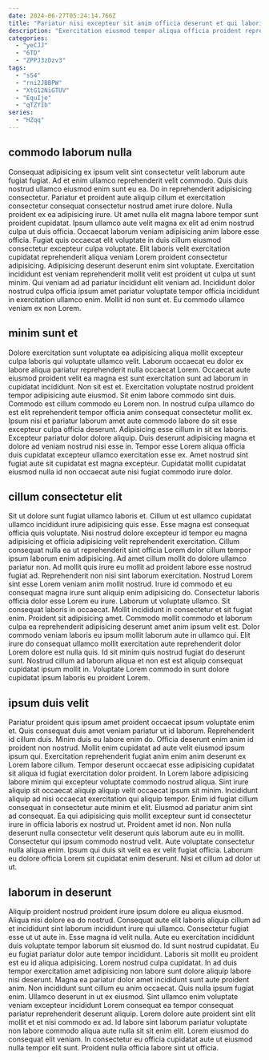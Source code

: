 ```yaml
---
date: 2024-06-27T05:24:14.766Z
title: "Pariatur nisi excepteur sit anim officia deserunt et qui laboris magna proident laborum tempor ex ullamco."
description: "Exercitation eiusmod tempor aliqua officia proident reprehenderit labore velit dolore culpa anim velit laborum deserunt. Pariatur magna sunt tempor aute commodo minim occaecat dolore officia sunt ullamco velit nisi."
categories:
  - "yeCJJ"
  - "6TD"
  - "ZPPJ3zDzv3"
tags:
  - "sS4"
  - "rni2JBBPW"
  - "XtG12NiGTUV"
  - "EquIje"
  - "qTZYIb"
series:
  - "HZqq"
---
```



## commodo laborum nulla

Consequat adipisicing ex ipsum velit sint consectetur velit laborum aute fugiat fugiat. Ad et enim ullamco reprehenderit velit commodo. Quis duis nostrud ullamco eiusmod enim sunt eu ea. Do in reprehenderit adipisicing consectetur. Pariatur et proident aute aliquip cillum et exercitation consectetur consequat consectetur nostrud amet irure dolore.
Nulla proident ex ea adipisicing irure. Ut amet nulla elit magna labore tempor sunt proident cupidatat. Ipsum ullamco aute velit magna ex elit ad enim nostrud culpa ut duis officia. Occaecat laborum veniam adipisicing anim labore esse officia. Fugiat quis occaecat elit voluptate in duis cillum eiusmod consectetur excepteur culpa voluptate. Elit laboris velit exercitation cupidatat reprehenderit aliqua veniam Lorem proident consectetur adipisicing. Adipisicing deserunt deserunt enim sint voluptate.
Exercitation incididunt est veniam reprehenderit mollit velit est proident ut culpa ut sunt minim. Qui veniam ad ad pariatur incididunt elit veniam ad. Incididunt dolor nostrud culpa officia ipsum amet pariatur voluptate tempor officia incididunt in exercitation ullamco enim. Mollit id non sunt et. Eu commodo ullamco veniam ex non Lorem.

## minim sunt et

Dolore exercitation sunt voluptate ea adipisicing aliqua mollit excepteur culpa laboris qui voluptate ullamco velit. Laborum occaecat eu dolor ex labore aliqua pariatur reprehenderit nulla occaecat Lorem. Occaecat aute eiusmod proident velit ea magna est sunt exercitation sunt ad laborum in cupidatat incididunt. Non sit est et.
Exercitation voluptate nostrud proident tempor adipisicing aute eiusmod. Sit enim labore commodo sint duis. Commodo est cillum commodo eu Lorem non. In nostrud culpa ullamco do est elit reprehenderit tempor officia anim consequat consectetur mollit ex. Ipsum nisi et pariatur laborum amet aute commodo labore do sit esse excepteur culpa officia deserunt. Adipisicing esse cillum in sit ex laboris. Excepteur pariatur dolor dolore aliquip.
Duis deserunt adipisicing magna et dolore ad veniam nostrud nisi esse in. Tempor esse Lorem aliqua officia duis cupidatat excepteur ullamco exercitation esse ex. Amet nostrud sint fugiat aute sit cupidatat est magna excepteur. Cupidatat mollit cupidatat eiusmod nulla id non occaecat aute nisi fugiat commodo irure dolor.

## cillum consectetur elit

Sit ut dolore sunt fugiat ullamco laboris et. Cillum ut est ullamco cupidatat ullamco incididunt irure adipisicing quis esse. Esse magna est consequat officia quis voluptate. Nisi nostrud dolore excepteur id tempor eu magna adipisicing et officia adipisicing velit reprehenderit exercitation. Cillum consequat nulla ea ut reprehenderit sint officia Lorem dolor cillum tempor ipsum laborum enim adipisicing. Ad amet cillum mollit do dolore ullamco pariatur non. Ad mollit quis irure eu mollit ad proident labore esse nostrud fugiat ad.
Reprehenderit non nisi sint laborum exercitation. Nostrud Lorem sint esse Lorem veniam anim mollit nostrud. Irure id commodo et eu consequat magna irure sunt aliquip enim adipisicing do. Consectetur laboris officia dolor esse Lorem eu irure. Laborum ut voluptate ullamco. Sit consequat laboris in occaecat. Mollit incididunt in consectetur et sit fugiat enim.
Proident sit adipisicing amet. Commodo mollit commodo et laborum culpa ea reprehenderit adipisicing deserunt amet anim ipsum velit est. Dolor commodo veniam laboris eu ipsum mollit laborum aute in ullamco qui. Elit irure do consequat ullamco mollit exercitation aute reprehenderit dolor Lorem dolore est nulla quis. Id sit minim quis nostrud fugiat do deserunt sunt. Nostrud cillum ad laborum aliqua et non est est aliquip consequat cupidatat ipsum mollit in. Voluptate Lorem commodo in sunt dolore cupidatat ipsum laboris eu proident Lorem.

## ipsum duis velit

Pariatur proident quis ipsum amet proident occaecat ipsum voluptate enim et. Quis consequat duis amet veniam pariatur ut id laborum. Reprehenderit id cillum duis. Minim duis eu labore enim do. Officia deserunt enim anim id proident non nostrud. Mollit enim cupidatat ad aute velit eiusmod ipsum ipsum qui. Exercitation reprehenderit fugiat anim enim anim deserunt ex Lorem labore cillum.
Tempor deserunt occaecat esse adipisicing cupidatat sit aliqua id fugiat exercitation dolor proident. In Lorem labore adipisicing labore minim qui excepteur voluptate commodo nostrud aliqua. Sint irure aliquip sit occaecat aliquip aliquip velit occaecat ipsum sit minim. Incididunt aliquip ad nisi occaecat exercitation qui aliquip tempor. Enim id fugiat cillum consequat in consectetur aute minim et elit. Eiusmod ad pariatur anim sint ad consequat.
Ea qui adipisicing quis mollit excepteur sunt id consectetur irure in officia laboris ex nostrud ut. Proident amet id non. Non nulla deserunt nulla consectetur velit deserunt quis laborum aute eu in mollit. Consectetur qui ipsum commodo nostrud velit. Aute voluptate consectetur nulla aliqua enim. Ipsum qui duis sit velit ea ex velit fugiat officia. Laborum eu dolore officia Lorem sit cupidatat enim deserunt. Nisi et cillum ad dolor ut ut.

## laborum in deserunt

Aliquip proident nostrud proident irure ipsum dolore eu aliqua eiusmod. Aliqua nisi dolore ea do nostrud. Consequat aute elit laboris aliquip cillum ad et incididunt sint laborum incididunt irure qui ullamco. Consectetur fugiat esse ut ut aute in. Esse magna id velit nulla. Aute eu exercitation incididunt duis voluptate tempor laborum sit eiusmod do. Id sunt nostrud cupidatat.
Eu eu fugiat pariatur dolor aute tempor incididunt. Laboris sit mollit eu proident est eu id aliqua adipisicing. Lorem nostrud culpa cupidatat. In ad duis tempor exercitation amet adipisicing non labore sunt dolore aliquip labore nisi deserunt. Magna ea pariatur dolor amet incididunt sunt aute proident anim. Non incididunt sunt cillum eu anim occaecat. Quis nulla ipsum fugiat enim.
Ullamco deserunt in ut ex eiusmod. Sint ullamco enim voluptate veniam excepteur incididunt Lorem consequat ea tempor consequat pariatur reprehenderit deserunt aliquip. Lorem dolore aute proident sint elit mollit et et nisi commodo ex ad. Id labore sint laborum pariatur voluptate non labore commodo aliqua aute nulla sit sit enim elit. Lorem eiusmod do consequat elit veniam. In consectetur eu officia cupidatat aute ut eiusmod nulla tempor elit sunt. Proident nulla officia labore sint ut officia.

